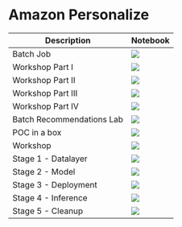 # Amazon Personalize

| Description | Notebook | 
| ----------- | -------- |
| Batch Job | <a href="https://nbviewer.org/github/recohut/nbs/blob/main/2021-06-20-amazon-personalize-batch-job.ipynb" alt=""> <img src="https://colab.research.google.com/assets/colab-badge.svg" /></a>|
| Workshop Part I | <a href="https://nbviewer.org/github/recohut/nbs/blob/main/2021-06-20-amazon-personalize-workshop-part-1.ipynb" alt=""> <img src="https://colab.research.google.com/assets/colab-badge.svg" /></a> |
| Workshop Part II | <a href="https://nbviewer.org/github/recohut/nbs/blob/main/2021-06-20-amazon-personalize-workshop-part-2.ipynb" alt=""> <img src="https://colab.research.google.com/assets/colab-badge.svg" /></a> |
| Workshop Part III | <a href="https://nbviewer.org/github/recohut/nbs/blob/main/2021-06-20-amazon-personalize-workshop-part-3.ipynb" alt=""> <img src="https://colab.research.google.com/assets/colab-badge.svg" /></a> |
| Workshop Part IV | <a href="https://nbviewer.org/github/recohut/nbs/blob/main/2021-06-20-amazon-personalize-workshop-part-4.ipynb" alt=""> <img src="https://colab.research.google.com/assets/colab-badge.svg" /></a> |
| Batch Recommendations Lab | <a href="https://nbviewer.org/github/recohut/nbs/blob/main/2021-07-27-amazon-personalize-batch-recommendations-lab.ipynb" alt=""> <img src="https://colab.research.google.com/assets/colab-badge.svg" /></a> |
| POC in a box | <a href="https://nbviewer.org/github/recohut/nbs/blob/main/2021-07-27-amazon-personalize-poc-in-a-box.ipynb" alt=""> <img src="https://colab.research.google.com/assets/colab-badge.svg" /></a> |
| Workshop | <a href="https://nbviewer.org/github/recohut/nbs/blob/main/2021-07-27-amazon-personalize-workshop.ipynb" alt=""> <img src="https://colab.research.google.com/assets/colab-badge.svg" /></a> |
| Stage 1 - Datalayer | <a href="https://nbviewer.org/github/recohut/nbs/blob/main/2022-01-11-personalize-datalayer.ipynb" alt=""> <img src="https://colab.research.google.com/assets/colab-badge.svg" /></a> |
| Stage 2 - Model | <a href="https://nbviewer.org/github/recohut/nbs/blob/main/2022-01-09-personalize-model.ipynb" alt=""> <img src="https://colab.research.google.com/assets/colab-badge.svg" /></a> |
| Stage 3 - Deployment | <a href="https://nbviewer.org/github/recohut/nbs/blob/main/2022-01-09-personalize-deployment.ipynb" alt=""> <img src="https://colab.research.google.com/assets/colab-badge.svg" /></a> |
| Stage 4 - Inference | <a href="https://nbviewer.org/github/recohut/nbs/blob/main/2022-01-13-personalize-inference.ipynb" alt=""> <img src="https://colab.research.google.com/assets/colab-badge.svg" /></a> |
| Stage 5 - Cleanup | <a href="https://nbviewer.org/github/recohut/nbs/blob/main/2022-01-13-personalize-cleanup.ipynb" alt=""> <img src="https://colab.research.google.com/assets/colab-badge.svg" /></a> |
